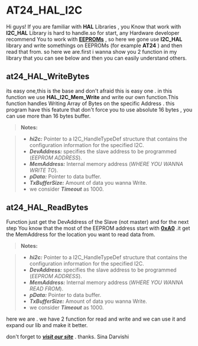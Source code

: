 AT24_HAL_I2C
===================

Hi guys! If you are familiar with **HAL** Libraries , you Know that work with **I2C_HAL** Library is hard to handle.so for start, any Hardware developer recommend You to work with **[EEPROMs](https://en.wikipedia.org/wiki/EEPROM)** , so here we gone use **I2C_HAL** library and write somethings on EEPROMs (for example **AT24** ) and then read that from.  so here we are.first i wanna show you 2 function in my library that you can see below and then you can easily understand others.



at24_HAL_WriteBytes
-------------

its easy one,this is the base and don't afraid this is easy one . in this function we use **HAL_I2C_Mem_Write** and write our own function.This function handles Writing Array of Bytes on the specific Address .
this program have this feature that don't force you to use absolute 16 bytes , you can use more than 16 bytes buffer.

> **Notes:**

> - ***hi2c:*** Pointer to a I2C_HandleTypeDef structure that contains the configuration information for the specified I2C.
> - ***DevAddress:*** specifies the slave address to be programmed (*EEPROM ADDRESS*).
> - ***MemAddress:*** Internal memory address (*WHERE YOU WANNA WRITE TO*).
> - ***pData:*** Pointer to data buffer.
> - ***TxBufferSize:*** Amount of data you wanna Write.
> - we consider ***Timeout*** as 1000.

at24_HAL_ReadBytes
-------------

Function just get the DevAddress of the Slave (not master) and for the next step You know that the most of the EEPROM address start with **[0xA0](https://www.google.com/search?q=at24c08+datasheet&oq=at24c08+da&aqs=chrome.1.69i57j0l5.11432j0j9&sourceid=chrome&es_sm=93&ie=UTF-8)** .it get the MemAddress for the location you want to read data from.
> **Notes:**

> - ***hi2c:*** Pointer to a I2C_HandleTypeDef structure that contains the configuration information for the specified I2C.
> - ***DevAddress:*** specifies the slave address to be programmed (*EEPROM ADDRESS*).
> - ***MemAddress:*** Internal memory address (*WHERE YOU WANNA READ FROM*).
> - ***pData:*** Pointer to data buffer.
> - ***TxBufferSize:*** Amount of data you wanna Write.
> - we consider ***Timeout*** as 1000.


here we are . we have 2 function for read and write and we can use it and expand our lib and make it better.

 don't forget to ***[visit our site](http://www.R2t.ir)*** .
thanks.
Sina Darvishi


